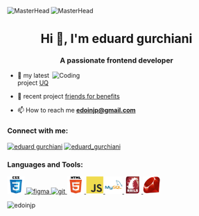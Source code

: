 ![MasterHead](https://img.freepik.com/free-vector/green-data-technology-background-with-binary-code_53876-119581.jpg?w=2000&t=st=1710166407~exp=1710167007~hmac=afa2b7dfb89d0e3ea31c8ab66f53e0058ec9da648fdc19bfe9bae312ded66e08)
<img src="https://img.freepik.com/free-vector/green-data-technology-background-with-binary-code_53876-119581.jpg?w=2000&t=st=1710166407~exp=1710167007~hmac=afa2b7dfb89d0e3ea31c8ab66f53e0058ec9da648fdc19bfe9bae312ded66e08" alt="MasterHead" height="250">
<h1 align="center">Hi 👋, I'm eduard gurchiani</h1>
<h3 align="center">A passionate frontend developer</h3>
<img align="right" alt="Coding" width="400" src="https://img.freepik.com/premium-vector/cute-smiling-caricature-busy-coding-website-vector-illustration-cartoon_969863-835.jpg">


- 🔭 my latest project [UQ](http://uqedu.org)

- 👯 recent project [friends for benefits](http://friends4benefits-c2cabb89a5bb.herokuapp.com)

- 📫 How to reach me **edoinjp@gmail.com**

<h3 align="left">Connect with me:</h3>
<p align="left">
<a href="https://linkedin.com/in/eduard gurchiani" target="blank"><img align="center" src="https://raw.githubusercontent.com/rahuldkjain/github-profile-readme-generator/master/src/images/icons/Social/linked-in-alt.svg" alt="eduard gurchiani" height="30" width="40" /></a>
<a href="https://instagram.com/eduard_gurchiani" target="blank"><img align="center" src="https://raw.githubusercontent.com/rahuldkjain/github-profile-readme-generator/master/src/images/icons/Social/instagram.svg" alt="eduard_gurchiani" height="30" width="40" /></a>
</p>

<h3 align="left">Languages and Tools:</h3>
<p align="left"> <a href="https://www.w3schools.com/css/" target="_blank" rel="noreferrer"> <img src="https://raw.githubusercontent.com/devicons/devicon/master/icons/css3/css3-original-wordmark.svg" alt="css3" width="40" height="40"/> </a> <a href="https://www.figma.com/" target="_blank" rel="noreferrer"> <img src="https://www.vectorlogo.zone/logos/figma/figma-icon.svg" alt="figma" width="40" height="40"/> </a> <a href="https://git-scm.com/" target="_blank" rel="noreferrer"> <img src="https://www.vectorlogo.zone/logos/git-scm/git-scm-icon.svg" alt="git" width="40" height="40"/> </a> <a href="https://www.w3.org/html/" target="_blank" rel="noreferrer"> <img src="https://raw.githubusercontent.com/devicons/devicon/master/icons/html5/html5-original-wordmark.svg" alt="html5" width="40" height="40"/> </a> <a href="https://developer.mozilla.org/en-US/docs/Web/JavaScript" target="_blank" rel="noreferrer"> <img src="https://raw.githubusercontent.com/devicons/devicon/master/icons/javascript/javascript-original.svg" alt="javascript" width="40" height="40"/> </a> <a href="https://www.mysql.com/" target="_blank" rel="noreferrer"> <img src="https://raw.githubusercontent.com/devicons/devicon/master/icons/mysql/mysql-original-wordmark.svg" alt="mysql" width="40" height="40"/> </a> <a href="https://rubyonrails.org" target="_blank" rel="noreferrer"> <img src="https://raw.githubusercontent.com/devicons/devicon/master/icons/rails/rails-original-wordmark.svg" alt="rails" width="40" height="40"/> </a> <a href="https://www.ruby-lang.org/en/" target="_blank" rel="noreferrer"> <img src="https://raw.githubusercontent.com/devicons/devicon/master/icons/ruby/ruby-original.svg" alt="ruby" width="40" height="40"/> </a> </p>

<p><img align="center" src="https://github-readme-stats.vercel.app/api/top-langs?username=edoinjp&show_icons=true&locale=en&layout=compact" alt="edoinjp" /></p>
